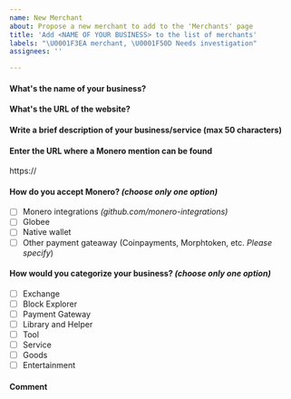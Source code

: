 ```yaml
---
name: New Merchant
about: Propose a new merchant to add to the 'Merchants' page
title: 'Add <NAME OF YOUR BUSINESS> to the list of merchants'
labels: "\U0001F3EA merchant, \U0001F50D Needs investigation"
assignees: ''

---
```


#### What's the name of your business?

<!-- Write here -->

#### What's the URL of the website?

<!-- Write here. Referral links and/or trackers are not accepted -->

#### Write a brief description of your business/service (max 50 characters)

<!-- Write here. This text will be displayed on the Merchant page. Keep it short -->

#### Enter the URL where a Monero mention can be found

<!-- Be aware of the fact that to be listed, you must specify somewhere on your website that you accept Monero. -->

https://

#### How do you accept Monero? *(choose only one option)*

- [ ] Monero integrations *(github.com/monero-integrations)*
- [ ] Globee
- [ ] Native wallet
- [ ] Other payment gateaway (Coinpayments, Morphtoken, etc. *Please specify*)

#### How would you categorize your business? *(choose only one option)*

- [ ] Exchange
- [ ] Block Explorer
- [ ] Payment Gateway
- [ ] Library and Helper
- [ ] Tool
- [ ] Service
- [ ] Goods
- [ ] Entertainment

#### Comment

<!-- Write here any additional comment -->
